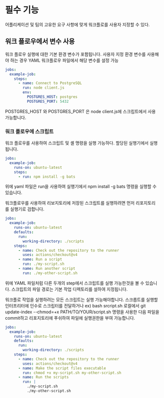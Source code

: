 # 필수 기능

어플리케이션 및 팀의 고유한 요구 사항에 맞게 워크플로를 사용자 지정할 수 있다.

## 워크 플로우에서 변수 사용

워크 플로우 실행에 대한 기본 환경 변수가 포함됩니다.
사용자 지정 환경 변수를 사용해야 하는 경우 YAML 워크플로우 파일에서 해당 변수를 설정 가능

```yaml
jobs:
  example-job:
    steps:
      - name: Connect to PostgreSQL
        run: node client.js
        env:
          POSTGRES_HOST: postgres
          POSTGRES_PORT: 5432
```

POSTGRES_HOST 와 POSTGRES_PORT 은 node client.js에 스크립트에서 사용가능합니다.

### 워크 플로우에 스크립트

워크 플로우를 사용하여 스크립트 및 셸 명령을 실행 가능하다.
할당된 실행기에서 실행됩니다.

```yaml
jobs:
  example-job:
    runs-on: ubuntu-latest
    steps:
      - run: npm install -g bats
```

위에 yaml 파일은
run을 사용하여 실행기에서 npm install -g bats 명령을 실행할 수 있습니다.

워크플로우를 사용하여 리보지토리에 저장된 스크립트를 실행하려면 먼저 리포지토리를 실행기로 검합니다.

```yaml
jobs:
  example-job:
    runs-on: ubuntu-latest
    defaults:
      run:
        working-directory: ./scripts
    steps:
      - name: Check out the repository to the runner
        uses: actions/checkout@v4  
      - name: Run a script
        run: ./my-script.sh
      - name: Run another script
        run: ./my-other-script.sh
```

위에 YAML 파일처럼 다른 두개의 step에서 스크립트를 실행 가능한것을 볼 수 있습니다.
스크립트의 파일 경로는 기본 작업 디렉토리를 설하여 지정됩니다.

워크플로 작업을 실행하려는 모든 스크립트는 실행 가능해야합니다.
스크릅트를 실행할 인터프리터에 인수로 스크립터를 전달하거나 ex) bash srcript.sh
로컬에서 git update-index --chmod=+x PATH/TO/YOUR/script.sh 명령을 사용한 다음 파일을 commit하고 리포지토리에 푸쉬하여 파일에 실행권한을 부여 가능합니다.

```yaml
jobs:
  example-job:
    runs-on: ubuntu-latest
    defaults:
      run:
        working-directory: ./scripts
    steps:
      - name: Check out the repository to the runner
        uses: actions/checkout@v4  
      - name: Make the script files executable
        run: chmod +x my-script.sh my-other-script.sh
      - name: Run the scripts
        run: |
          ./my-script.sh
          ./my-other-script.sh
```
